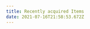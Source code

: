 ```yaml
---
title: Recently acquired Items
date: 2021-07-16T21:58:53.672Z
---
```


<link rel="stylesheet" href="//cdn.jsdelivr.net/gh/dmhendricks/bootstrap-grid-css@4.1.3/dist/css/bootstrap-grid.min.css" />

<style>
	 #text-book-jacket>img{
		 height:15rem;
	 }
     .jacket-title{
         padding:0;
         bottom:auto;
         position:relative;
     }
     .col-4{
         margin-top:0.5rem;         
     }
</style>

<script>

  $(function(){   
      	$.ajax({
           url: 'https://penroselib-php.herokuapp.com/newitem/newbooklist_jsonfeed.php',
           type: 'GET',
           dataType: 'json',
	       cache:false,
 	}).done(function( bibarray ) {
            $.each(bibarray, function(key,value) {
             var display1='<div class="col-4"><div class="card medium"><div id="text-book-jacket"> <img src="https://images.btol.com/ContentCafe/Jacket.aspx?UserID=WHTM43002&amp;Password=CC69392&amp;Return=T&amp;Type=M&amp;Value='+ value.isbn +'" alt="image for book cover"></div><div class="jacket-title"><a href="http://sherlock.whitman.edu/primo_library/libweb/action/dlSearch.do?institution=WHITC&amp;vid=WHITC&amp;tab=default_tab&amp;mode=Basic&amp;group=GUEST&amp;onCampus=true&amp;displayMode=full&amp;displayField=all&amp;search_scope=whitc_alma&amp;query=any,contains,'+value.id +'">'+ value.title +'/'+ value.author +'</a></div></div></div>';
             $( "#results" ).append( display1 );
            }); 
	 });
  });
</script>
<div class="bootstrap-wrapper">
<div class="container">
    <div class="row" id="results">
	</div>
</div>
</div>